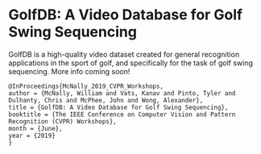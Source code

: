 # GolfDB: A Video Database for Golf Swing Sequencing
GolfDB is a high-quality video dataset created for general recognition applications in the sport of golf, and specifically for the task of golf swing sequencing. More info coming soon!

```
@InProceedings{McNally_2019_CVPR_Workshops,
author = {McNally, William and Vats, Kanav and Pinto, Tyler and Dulhanty, Chris and McPhee, John and Wong, Alexander},
title = {GolfDB: A Video Database for Golf Swing Sequencing},
booktitle = {The IEEE Conference on Computer Vision and Pattern Recognition (CVPR) Workshops},
month = {June},
year = {2019}
}
```
